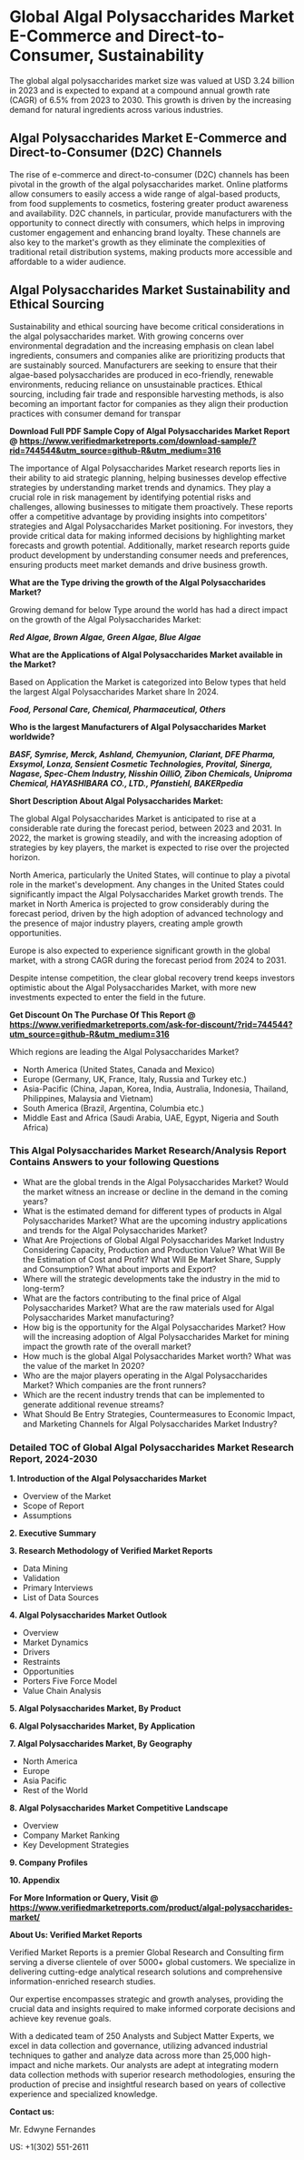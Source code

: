 <h1>Global Algal Polysaccharides Market E-Commerce and Direct-to-Consumer, Sustainability</h1><p class=""><p>The global algal polysaccharides market size was valued at USD 3.24 billion in 2023 and is expected to expand at a compound annual growth rate (CAGR) of 6.5% from 2023 to 2030. This growth is driven by the increasing demand for natural ingredients across various industries.</p><h2>Algal Polysaccharides Market E-Commerce and Direct-to-Consumer (D2C) Channels</h2><p>The rise of e-commerce and direct-to-consumer (D2C) channels has been pivotal in the growth of the algal polysaccharides market. Online platforms allow consumers to easily access a wide range of algal-based products, from food supplements to cosmetics, fostering greater product awareness and availability. D2C channels, in particular, provide manufacturers with the opportunity to connect directly with consumers, which helps in improving customer engagement and enhancing brand loyalty. These channels are also key to the market's growth as they eliminate the complexities of traditional retail distribution systems, making products more accessible and affordable to a wider audience.</p><h2>Algal Polysaccharides Market Sustainability and Ethical Sourcing</h2><p>Sustainability and ethical sourcing have become critical considerations in the algal polysaccharides market. With growing concerns over environmental degradation and the increasing emphasis on clean label ingredients, consumers and companies alike are prioritizing products that are sustainably sourced. Manufacturers are seeking to ensure that their algae-based polysaccharides are produced in eco-friendly, renewable environments, reducing reliance on unsustainable practices. Ethical sourcing, including fair trade and responsible harvesting methods, is also becoming an important factor for companies as they align their production practices with consumer demand for transpar</p><p class=""><strong>Download Full PDF Sample Copy of Algal Polysaccharides Market Report @ <a href="https://www.verifiedmarketreports.com/download-sample/?rid=744544&utm_source=github-R&utm_medium=316" target="_blank">https://www.verifiedmarketreports.com/download-sample/?rid=744544&utm_source=github-R&utm_medium=316</a></strong></p><p>The importance of&nbsp;Algal Polysaccharides Market research reports lies in their ability to aid strategic planning, helping businesses develop effective strategies by understanding market trends and dynamics. They play a crucial role in risk management by identifying potential risks and challenges, allowing businesses to mitigate them proactively. These reports offer a competitive advantage by providing insights into competitors' strategies and Algal Polysaccharides Market positioning. For investors, they provide critical data for making informed decisions by highlighting market forecasts and growth potential. Additionally, market research reports guide product development by understanding consumer needs and preferences, ensuring products meet market demands and drive business growth.</p><p><strong>What are the&nbsp;Type driving the growth of the Algal Polysaccharides Market?</strong></p><p id="" class="">Growing demand for below Type around the world has had a direct impact on the growth of the Algal Polysaccharides Market:</p><p class=""><em><strong>Red Algae, Brown Algae, Green Algae, Blue Algae</strong></em></p><p class=""><strong>What are the&nbsp;Applications&nbsp;of Algal Polysaccharides Market available in the Market?</strong></p><p id="" class="">Based on Application the Market is categorized into Below types that held the largest Algal Polysaccharides Market share In 2024.</p><p class=""><em><strong>Food, Personal Care, Chemical, Pharmaceutical, Others</strong></em></p><p class=""><strong>Who is the largest Manufacturers of Algal Polysaccharides Market worldwide?</strong></p><p><em><strong>BASF, Symrise, Merck, Ashland, Chemyunion, Clariant, DFE Pharma, Exsymol, Lonza, Sensient Cosmetic Technologies, Provital, Sinerga, Nagase, Spec-Chem Industry, Nisshin OilliO, Zibon Chemicals, Uniproma Chemical, HAYASHIBARA CO., LTD., Pfanstiehl, BAKERpedia</strong></em></p><p id="" class=""><strong>Short Description About Algal Polysaccharides Market:</strong></p><p>The global Algal Polysaccharides Market is anticipated to rise at a considerable rate during the forecast period, between 2023 and 2031. In 2022, the market is growing steadily, and with the increasing adoption of strategies by key players, the market is expected to rise over the projected horizon.</p><p>North America, particularly the United States, will continue to play a pivotal role in the market's development. Any changes in the United States could significantly impact the Algal Polysaccharides Market growth trends. The market in North America is projected to grow considerably during the forecast period, driven by the high adoption of advanced technology and the presence of major industry players, creating ample growth opportunities.</p><p>Europe is also expected to experience significant growth in the global market, with a strong CAGR during the forecast period from 2024 to 2031.</p><p>Despite intense competition, the clear global recovery trend keeps investors optimistic about the Algal Polysaccharides Market, with more new investments expected to enter the field in the future.</p><p id="" class=""><strong>Get Discount On The Purchase Of This Report @ <a href="https://www.verifiedmarketreports.com/ask-for-discount/?rid=744544?utm_source=github-R&utm_medium=316" target="_blank">https://www.verifiedmarketreports.com/ask-for-discount/?rid=744544?utm_source=github-R&utm_medium=316</a></strong></p><p class="">Which regions are leading the Algal Polysaccharides Market?</p><ul><li>North America (United States, Canada and Mexico)</li><li>Europe (Germany, UK, France, Italy, Russia and Turkey etc.)</li><li>Asia-Pacific (China, Japan, Korea, India, Australia, Indonesia, Thailand, Philippines, Malaysia and Vietnam)</li><li>South America (Brazil, Argentina, Columbia etc.)</li><li>Middle East and Africa (Saudi Arabia, UAE, Egypt, Nigeria and South Africa)</li></ul><h3 id="" class="">This Algal Polysaccharides Market Research/Analysis Report Contains Answers to your following Questions</h3><ul><li>What are the global trends in the Algal Polysaccharides Market? Would the market witness an increase or decline in the demand in the coming years?</li><li>What is the estimated demand for different types of products in Algal Polysaccharides Market? What are the upcoming industry applications and trends for the Algal Polysaccharides Market?</li><li>What Are Projections of Global Algal Polysaccharides Market Industry Considering Capacity, Production and Production Value? What Will Be the Estimation of Cost and Profit? What Will Be Market Share, Supply and Consumption? What about imports and Export?</li><li>Where will the strategic developments take the industry in the mid to long-term?</li><li>What are the factors contributing to the final price of Algal Polysaccharides Market? What are the raw materials used for Algal Polysaccharides Market manufacturing?</li><li>How big is the opportunity for the Algal Polysaccharides Market? How will the increasing adoption of Algal Polysaccharides Market for mining impact the growth rate of the overall market?</li><li>How much is the global Algal Polysaccharides Market worth? What was the value of the market In 2020?</li><li>Who are the major players operating in the Algal Polysaccharides Market? Which companies are the front runners?</li><li>Which are the recent industry trends that can be implemented to generate additional revenue streams?</li><li>What Should Be Entry Strategies, Countermeasures to Economic Impact, and Marketing Channels for Algal Polysaccharides Market Industry?</li></ul><h3 id="" class="">Detailed TOC of Global Algal Polysaccharides Market Research Report, 2024-2030</h3><p id="" class=""><strong>1. Introduction of the Algal Polysaccharides Market</strong></p><ul><li>Overview of the Market</li><li>Scope of Report</li><li>Assumptions</li></ul><p id="" class=""><strong>2. Executive Summary</strong></p><p id="" class=""><strong>3. Research Methodology of Verified Market Reports</strong></p><ul><li>Data Mining</li><li>Validation</li><li>Primary Interviews</li><li>List of Data Sources</li></ul><p id="" class=""><strong>4. Algal Polysaccharides Market Outlook</strong></p><ul><li>Overview</li><li>Market Dynamics</li><li>Drivers</li><li>Restraints</li><li>Opportunities</li><li>Porters Five Force Model</li><li>Value Chain Analysis</li></ul><p id="" class=""><strong>5. Algal Polysaccharides Market, By Product</strong></p><p id="" class=""><strong>6. Algal Polysaccharides Market, By Application</strong></p><p id="" class=""><strong>7. Algal Polysaccharides Market, By Geography</strong></p><ul><li>North America</li><li>Europe</li><li>Asia Pacific</li><li>Rest of the World</li></ul><p id="" class=""><strong>8. Algal Polysaccharides Market Competitive Landscape</strong></p><ul><li>Overview</li><li>Company Market Ranking</li><li>Key Development Strategies</li></ul><p id="" class=""><strong>9. Company Profiles</strong></p><p id="" class=""><strong>10. Appendix</strong></p><p id="" class=""><strong>For More Information or Query, Visit @ <a href="https://www.verifiedmarketreports.com/product/algal-polysaccharides-market/" target="_blank">https://www.verifiedmarketreports.com/product/algal-polysaccharides-market/</a></strong></p><p id="" class=""><strong>About Us: Verified Market Reports</strong></p><p id="" class="">Verified Market Reports is a premier Global Research and Consulting firm serving a diverse clientele of over 5000+ global customers. We specialize in delivering cutting-edge analytical research solutions and comprehensive information-enriched research studies.</p><p id="" class="">Our expertise encompasses strategic and growth analyses, providing the crucial data and insights required to make informed corporate decisions and achieve key revenue goals.</p><p id="" class="">With a dedicated team of 250 Analysts and Subject Matter Experts, we excel in data collection and governance, utilizing advanced industrial techniques to gather and analyze data across more than 25,000 high-impact and niche markets. Our analysts are adept at integrating modern data collection methods with superior research methodologies, ensuring the production of precise and insightful research based on years of collective experience and specialized knowledge.</p><p id="" class=""><strong>Contact us:</strong></p><p id="" class="">Mr. Edwyne Fernandes</p><p id="" class="">US: +1(302) 551-2611</p>